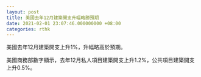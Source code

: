 ```yaml
---
layout: post
title: 美國去年12月建築開支升幅略勝預期
date: 2021-02-01 23:07:46.000000000 +08:00
categories: rthk
---
```


美國去年12月建築開支上升1%，升幅略高於預期。

美國商務部數字顯示，去年12月私人項目建築開支上升1.2%，公共項目建築開支上升0.5%。
